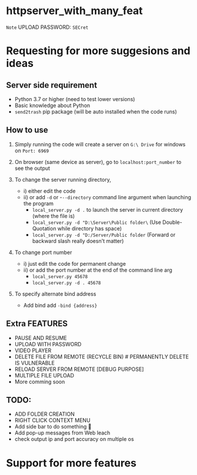 # httpserver_with_many_feat

` Note ` UPLOAD PASSWORD: `SECret`
# Requesting for more suggesions and ideas

Server side requirement
----------------------------------------------------------------
* Python 3.7 or higher (need to test lower versions)
* Basic knowledge about Python
* `send2trash` pip package (will be auto installed when the code runs)

How to use
----------------------------------------------------------------
1. Simply running the code will create a server on `G:\ Drive` for windows on `Port: 6969`
1. On browser (same device as server), go to `localhost:port_number` to see the output
1. To change the server running directory, 
   - i) either edit the code  
   - ii) or add `-d` or -`--directory` command line argument when launching the program
        - `local_server.py -d .` to launch the server in current directory (where the file is)
        - `local_server.py -d "D:\Server\Public folder\`  (Use Double-Quotation while directory has space)
        - `local_server.py -d "D:/Server/Public folder` (Forward or backward slash really doesn't matter)
 1. To change port number
    - i) just edit the code for permanent change  
    - ii) or add the port number at the end of the command line arg  
       -  `local_server.py 45678`
       -  `local_server.py -d . 45678`

1. To specify alternate bind address
    - Add bind add `-bind {address}`


 Extra FEATURES 
----------------------------------------------------------------
* PAUSE AND RESUME
* UPLOAD WITH PASSWORD
* VIDEO PLAYER
* DELETE FILE FROM REMOTE (RECYCLE BIN) # PERMANENTLY DELETE IS VULNERABLE
* RELOAD SERVER FROM REMOTE [DEBUG PURPOSE]
* MULTIPLE FILE UPLOAD
* More comming soon

 TODO:
--------------------------------------------------------------
* ADD FOLDER CREATION
* RIGHT CLICK CONTEXT MENU
* Add side bar to do something 🤔
* Add pop-up messages from Web leach
* check output ip and port accuracy on multiple os  


# Support for more features
